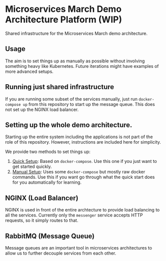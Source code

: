 # Microservices March Demo Architecture Platform (WIP)
Shared infrastructure for the Microservices March demo architecture.

## Usage
The aim is to set things up as manually as possible without involving something heavy like Kubernetes. Future iterations might have examples of more advanced setups.

## Running just shared infrastructure
If you are running some subset of the services manually, just run `docker-compose up` from this repository to start up the message queue.  This does not set up the NGINX load balancer.

## Setting up the whole demo architecture.
Starting up the entire system including the applications is not part of the role of this repository. However, instructions are included here for simplicity.

We provide two methods to set things up:
1. [Quick Setup](docs/quick-setup.md): Based on `docker-compose`. Use this one if you just want to get started quickly.
1. [Manual Setup](docs/manual-setup.md): Uses some `docker-compose` but mostly raw docker commands. Use this if you want go through what the quick start does for you automatically for learning.

## NGINX (Load Balancer)
NGINX is used in front of the entire archtecture to provide load balancing to all the services.
Currently only the `messenger` service accepts HTTP requests, so it simply routes to that.

## RabbitMQ (Message Queue)

Message queues are an important tool in microservices architectures to allow us to further decouple services from each other.

